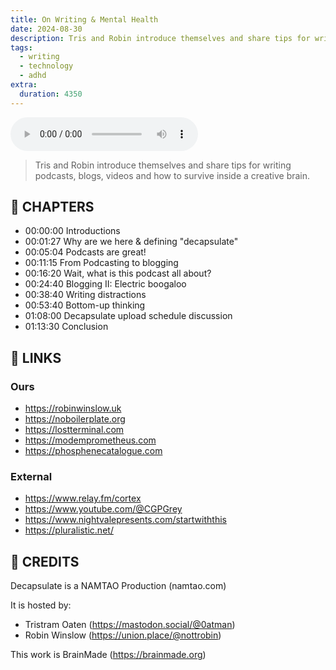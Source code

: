```yaml
---
title: On Writing & Mental Health
date: 2024-08-30
description: Tris and Robin introduce themselves and share tips for writing podcasts, blogs, videos and how to survive inside a creative brain.
tags:
  - writing
  - technology
  - adhd
extra:
  duration: 4350
---
```


<audio controls src="/1.mp3"></audio>

> Tris and Robin introduce themselves and share tips for writing podcasts, blogs, videos and how to survive inside a creative brain.

## 📖 CHAPTERS

- 00:00:00 Introductions
- 00:01:27 Why are we here & defining "decapsulate" 
- 00:05:04 Podcasts are great!
- 00:11:15 From Podcasting to blogging
- 00:16:20 Wait, what is this podcast all about?
- 00:24:40 Blogging II: Electric boogaloo
- 00:38:40 Writing distractions
- 00:53:40 Bottom-up thinking
- 01:08:00 Decapsulate upload schedule discussion
- 01:13:30 Conclusion

## 🔗 LINKS

### Ours

- <https://robinwinslow.uk>
- <https://noboilerplate.org>
- <https://lostterminal.com>
- <https://modemprometheus.com>
- <https://phosphenecatalogue.com>

### External

- <https://www.relay.fm/cortex>
- <https://www.youtube.com/@CGPGrey>
- <https://www.nightvalepresents.com/startwiththis>
- <https://pluralistic.net/>

## 🧑 CREDITS

Decapsulate is a NAMTAO Production (namtao.com)

It is hosted by:

- Tristram Oaten (<https://mastodon.social/@0atman>)
- Robin Winslow (<https://union.place/@nottrobin>)

This work is BrainMade (<https://brainmade.org>)
